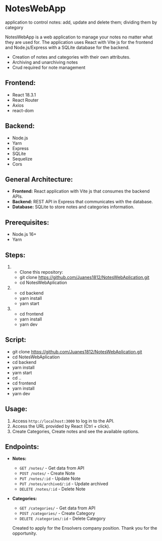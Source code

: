 # NotesWebApp
application to control notes: add, update and delete them; dividing them by category

NotesWebApp is a web application to manage your notes no matter what they are used for. The application uses React with Vite js for the frontend and Node.js/Express with a SQLite database for the backend.

- Creation of notes and categories with their own attributes.
- Archiving and unarchiving notes
- Crud required for note management

## Frontend:  
- React 18.3.1  
- React Router  
- Axios
- react-dom

## Backend:  
- Node.js
- Yarn
- Express  
- SQLite
- Sequelize
- Cors

## General Architecture: 
- **Frontend:** React application with Vite js that consumes the backend APIs. 
- **Backend:** REST API in Express that communicates with the database. 
- **Database:** SQLite to store notes and categories information.

## Prerequisites: 
- Node.js 16+ 
- Yarn 

## Steps: 

1. - Clone this repository:  
   - git clone https://github.com/Juanes1812/NotesWebAplication.git
   - cd NotesWebAplication
2. - cd backend
   - yarn install
   - yarn start
3. - cd frontend
   - yarn install
   - yarn dev

## Script:  

   - git clone https://github.com/Juanes1812/NotesWebAplication.git
   - cd NotesWebAplication
   - cd backend
   - yarn install
   - yarn start
   - cd ..
   - cd frontend
   - yarn install
   - yarn dev

## Usage: 

1. Access `http://localhost:3000` to log in to the API.
2. Access the URL provided by React (Ctrl + click). 
3. Create Categories, Create notes and see the available options.

## Endpoints:  

- **Notes:**  
  - `GET /notes/` - Get data from API 
  - `POST /notes/` - Create Note
  - `PUT /notes/:id` - Update Note
  - `PUT /notes/archived/:id` - Update archived
  - `DELETE /notes/:id` - Delete Note

- **Categories:**  
  - `GET /categories/` - Get data from API  
  - `POST /categories/` - Create Category
  - `DELETE /categories/:id` - Delete Category
 
  Created to apply for the Ensolvers company position. Thank you for the opportunity.


   



